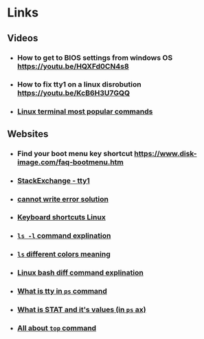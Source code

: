 # Links

## Videos

- ### How to get to BIOS settings from windows OS <https://youtu.be/HQXFd0CN4s8>

- ### How to fix tty1 on a linux disrobution <https://youtu.be/KcB6H3U7GQQ>

- ### [Linux terminal most popular commands](https://youtu.be/ZtqBQ68cfJc)

## Websites

- ### Find your boot menu key shortcut <https://www.disk-image.com/faq-bootmenu.htm>

- ### [StackExchange - tty1](https://superuser.com/questions/65185/when-i-start-ubuntu-it-enters-tty1-6-instead-of-my-desktop-how-do-i-get-to-de)

- ### [cannot write error solution](https://www.cyberciti.biz/datacenter/linux-unix-bsd-osx-cannot-write-to-hard-disk/)

- ### [Keyboard shortcuts Linux](https://linuxconfig.org/kali-linux-keyboard-shortcuts-cheat-sheet)

- ### [`ls -l` command explination](https://www.garron.me/en/go2linux/ls-file-permissions.html)

- ### [`ls` different colors meaning](https://lynxbee.com/meaning-of-different-colors-in-ls-command/)

- ### [Linux bash diff command explination](https://www.geeksforgeeks.org/diff-command-linux-examples/)

- ### [What is tty in `ps` command](https://stackoverflow.com/questions/7113770/what-does-tty-mean-in-the-unix-ps-command)

- ### [What is STAT and it's values (in `ps` ax)](https://askubuntu.com/questions/360252/what-do-the-stat-column-values-in-ps-mean)

- ### [All about `top` command](https://www.howtogeek.com/668986/how-to-use-the-linux-top-command-and-understand-its-output/)
